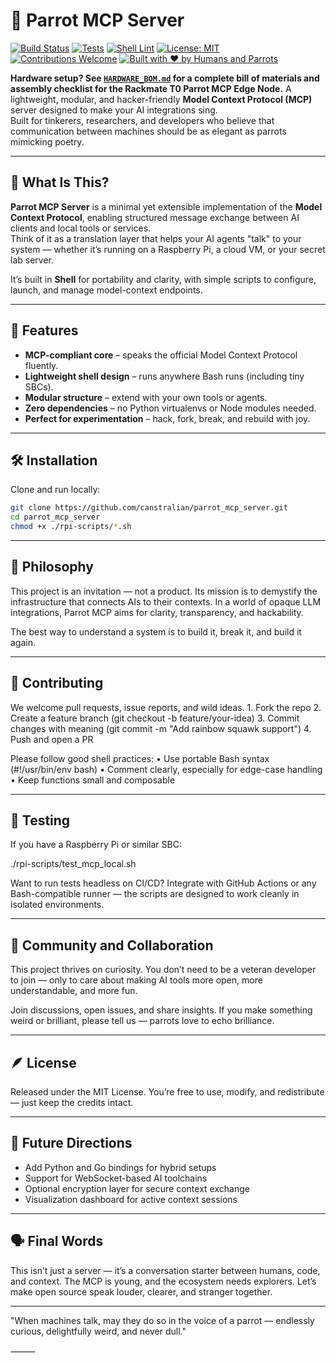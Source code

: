 # 🦜 Parrot MCP Server

[![Build Status](https://github.com/canstralian/parrot_mcp_server/actions/workflows/build.yml/badge.svg)](https://github.com/canstralian/parrot_mcp_server/actions/workflows/build.yml)
[![Tests](https://github.com/canstralian/parrot_mcp_server/actions/workflows/test.yml/badge.svg)](https://github.com/canstralian/parrot_mcp_server/actions/workflows/test.yml)
[![Shell Lint](https://github.com/canstralian/parrot_mcp_server/actions/workflows/lint.yml/badge.svg)](https://github.com/canstralian/parrot_mcp_server/actions/workflows/lint.yml)
[![License: MIT](https://img.shields.io/badge/License-MIT-yellow.svg)](https://opensource.org/licenses/MIT)
[![Contributions Welcome](https://img.shields.io/badge/contributions-welcome-brightgreen.svg?style=flat)](https://github.com/canstralian/parrot_mcp_server/issues)
[![Built with ❤️ by Humans and Parrots](https://img.shields.io/badge/built%20with-%E2%9D%A4%EF%B8%8F%20by%20parrots-blueviolet)](#)

**Hardware setup? See [`HARDWARE_BOM.md`](./HARDWARE_BOM.md) for a complete bill of materials and assembly checklist for the Rackmate T0 Parrot MCP Edge Node.**
A lightweight, modular, and hacker-friendly **Model Context Protocol (MCP)** server designed to make your AI integrations sing.  
Built for tinkerers, researchers, and developers who believe that communication between machines should be as elegant as parrots mimicking poetry.

---

## 🚀 What Is This?

**Parrot MCP Server** is a minimal yet extensible implementation of the **Model Context Protocol**, enabling structured message exchange between AI clients and local tools or services.  
Think of it as a translation layer that helps your AI agents "talk" to your system — whether it’s running on a Raspberry Pi, a cloud VM, or your secret lab server.

It’s built in **Shell** for portability and clarity, with simple scripts to configure, launch, and manage model-context endpoints.

---

## 🧩 Features

- **MCP-compliant core** – speaks the official Model Context Protocol fluently.  
- **Lightweight shell design** – runs anywhere Bash runs (including tiny SBCs).  
- **Modular structure** – extend with your own tools or agents.  
- **Zero dependencies** – no Python virtualenvs or Node modules needed.  
- **Perfect for experimentation** – hack, fork, break, and rebuild with joy.

---

## 🛠️ Installation

Clone and run locally:

```bash
git clone https://github.com/canstralian/parrot_mcp_server.git
cd parrot_mcp_server
chmod +x ./rpi-scripts/*.sh
```

---

## 🧠 Philosophy

This project is an invitation — not a product.
Its mission is to demystify the infrastructure that connects AIs to their contexts.
In a world of opaque LLM integrations, Parrot MCP aims for clarity, transparency, and hackability.

The best way to understand a system is to build it, break it, and build it again.

---

## 🤝 Contributing

We welcome pull requests, issue reports, and wild ideas.
	1.	Fork the repo
	2.	Create a feature branch (git checkout -b feature/your-idea)
	3.	Commit changes with meaning (git commit -m "Add rainbow squawk support")
	4.	Push and open a PR

Please follow good shell practices:
	•	Use portable Bash syntax (#!/usr/bin/env bash)
	•	Comment clearly, especially for edge-case handling
	•	Keep functions small and composable

---

## 🧪 Testing

If you have a Raspberry Pi or similar SBC:

./rpi-scripts/test_mcp_local.sh

Want to run tests headless on CI/CD?
Integrate with GitHub Actions or any Bash-compatible runner — the scripts are designed to work cleanly in isolated environments.

---

## 🦜 Community and Collaboration

This project thrives on curiosity.
You don’t need to be a veteran developer to join — only to care about making AI tools more open, more understandable, and more fun.

Join discussions, open issues, and share insights.
If you make something weird or brilliant, please tell us — parrots love to echo brilliance.

---

## 🪶 License

Released under the MIT License.
You’re free to use, modify, and redistribute — just keep the credits intact.

---

## 🌈 Future Directions

- Add Python and Go bindings for hybrid setups
- Support for WebSocket-based AI toolchains
- Optional encryption layer for secure context exchange
- Visualization dashboard for active context sessions

---

## 🗣️ Final Words

This isn’t just a server — it’s a conversation starter between humans, code, and context.
The MCP is young, and the ecosystem needs explorers.
Let’s make open source speak louder, clearer, and stranger together.

---

"When machines talk, may they do so in the voice of a parrot — endlessly curious, delightfully weird, and never dull."

⸻



